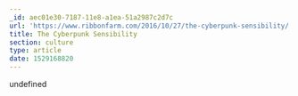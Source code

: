 ```yaml
---
_id: aec01e30-7187-11e8-a1ea-51a2987c2d7c
url: 'https://www.ribbonfarm.com/2016/10/27/the-cyberpunk-sensibility/'
title: The Cyberpunk Sensibility
section: culture
type: article
date: 1529168820
---
```

undefined
